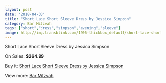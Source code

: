 ```yaml
---
layout: post
date: '2018-04-30'
title: "Short Lace Short Sleeve Dress by Jessica Simpson"
category: Bar Mitzvah
tags: ["short","dress","simpson","evening","sleeve"]
image: http://img.transblink.com/1906-thickbox_default/short-lace-short-sleeve-dress-by-jessica-simpson.jpg
---
```

Short Lace Short Sleeve Dress by Jessica Simpson

On Sales: **$264.99**
<a href="https://www.transblink.com/en/bar-mitzvah/625-short-lace-short-sleeve-dress-by-jessica-simpson.html"><amp-img layout="responsive" width="600" height="600" src="//img.transblink.com/1906-thickbox_default/short-lace-short-sleeve-dress-by-jessica-simpson.jpg" alt="Short Lace Short Sleeve Dress by Jessica Simpson 0" /></a>
<a href="https://www.transblink.com/en/bar-mitzvah/625-short-lace-short-sleeve-dress-by-jessica-simpson.html"><amp-img layout="responsive" width="600" height="600" src="//img.transblink.com/1909-thickbox_default/short-lace-short-sleeve-dress-by-jessica-simpson.jpg" alt="Short Lace Short Sleeve Dress by Jessica Simpson 1" /></a>
<a href="https://www.transblink.com/en/bar-mitzvah/625-short-lace-short-sleeve-dress-by-jessica-simpson.html"><amp-img layout="responsive" width="600" height="600" src="//img.transblink.com/1908-thickbox_default/short-lace-short-sleeve-dress-by-jessica-simpson.jpg" alt="Short Lace Short Sleeve Dress by Jessica Simpson 2" /></a>
<a href="https://www.transblink.com/en/bar-mitzvah/625-short-lace-short-sleeve-dress-by-jessica-simpson.html"><amp-img layout="responsive" width="600" height="600" src="//img.transblink.com/1907-thickbox_default/short-lace-short-sleeve-dress-by-jessica-simpson.jpg" alt="Short Lace Short Sleeve Dress by Jessica Simpson 3" /></a>

Buy it: [Short Lace Short Sleeve Dress by Jessica Simpson](https://www.transblink.com/en/bar-mitzvah/625-short-lace-short-sleeve-dress-by-jessica-simpson.html "Short Lace Short Sleeve Dress by Jessica Simpson")

View more: [Bar Mitzvah](https://www.transblink.com/en/2-bar-mitzvah "Bar Mitzvah")